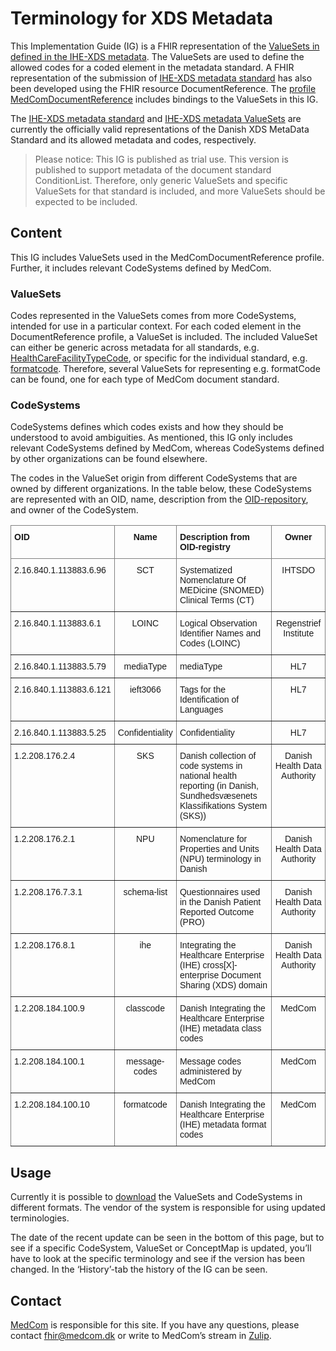# Terminology for XDS Metadata
This Implementation Guide (IG) is a FHIR representation of the [ValueSets in defined in the IHE-XDS metadata](https://svn.medcom.dk/svn/releases/Standarder/IHE/OID/). The ValueSets are used to define the allowed codes for a coded element in the metadata standard. A FHIR representation of the submission of [IHE-XDS metadata standard](https://svn.medcom.dk/svn/releases/Standarder/IHE/DK_profil_metadata/) has also been developed using the FHIR resource DocumentReference. The [profile MedComDocumentReference](https://build.fhir.org/ig/medcomdk/dk-medcom-document/StructureDefinition-medcom-documentreference.html) includes bindings to the ValueSets in this IG.

The [IHE-XDS metadata standard](https://svn.medcom.dk/svn/releases/Standarder/IHE/DK_profil_metadata/) and [IHE-XDS metadata ValueSets](https://svn.medcom.dk/svn/releases/Standarder/IHE/OID/) are currently the officially valid representations of the Danish XDS MetaData Standard and its allowed metadata and codes, respectively.

> Please notice: This IG is published as trial use. This version is published to support metadata of the document standard ConditionList. Therefore, only generic ValueSets and specific ValueSets for that standard is included, and more ValueSets should be expected to be included.

## Content
This IG includes ValueSets used in the MedComDocumentReference profile. Further, it includes relevant CodeSystems defined by MedCom.

### ValueSets
Codes represented in the ValueSets comes from more CodeSystems, intended for use in a particular context. For each coded element in the DocumentReference profile, a ValueSet is included. The included ValueSet can either be generic across metadata for all standards, e.g. [HealthCareFacilityTypeCode](ValueSet-MedCom-ihe-core-HealthcareFacilityTypeCode-VS.html), or specific for the individual standard, e.g. [formatcode](ValueSet-MedCom-ihe-core-formatcode-VS.html). Therefore, several ValueSets for representing e.g. formatCode can be found, one for each type of MedCom document standard. 

### CodeSystems
CodeSystems defines which codes exists and how they should be understood to avoid ambiguities. As mentioned, this IG only includes relevant CodeSystems defined by MedCom, whereas CodeSystems defined by other organizations can be found elsewhere. 

The codes in the ValueSet origin from different CodeSystems that are owned by different organizations. In the table below, these CodeSystems are represented with an OID, name, description from the [OID-repository](http://www.oid-info.com/), and owner of the CodeSystem. 

<style type="text/css">
.tg  {border-collapse:collapse;border-spacing:0;}
.tg td{border-color:black;border-style:solid;border-width:1px;font-family:Arial, sans-serif;font-size:14px;
  overflow:hidden;padding:10px 5px;word-break:normal;}
.tg th{border-color:black;border-style:solid;border-width:1px;font-family:Arial, sans-serif;font-size:14px;
  font-weight:normal;overflow:hidden;padding:10px 5px;word-break:normal;}
.tg .tg-c3ow{border-color:inherit;text-align:center;vertical-align:top}
.tg .tg-fymr{border-color:inherit;font-weight:bold;text-align:left;vertical-align:top}
.tg .tg-7btt{border-color:inherit;font-weight:bold;text-align:center;vertical-align:top}
.tg .tg-0pky{border-color:inherit;text-align:left;vertical-align:top}
</style>
<table class="tg">
<thead>
  <tr>
    <th class="tg-fymr">OID</th>
    <th class="tg-7btt">Name</th>
    <th class="tg-fymr">Description from OID-registry</th>
    <th class="tg-7btt">Owner</th>
  </tr>
</thead>
<tbody>
  <tr>
    <td class="tg-0pky">2.16.840.1.113883.6.96</td>
    <td class="tg-c3ow">SCT</td>
    <td class="tg-0pky">Systematized Nomenclature Of MEDicine (SNOMED) Clinical Terms (CT)</td>
    <td class="tg-c3ow">IHTSDO</td>
  </tr>
  <tr>
    <td class="tg-0pky">2.16.840.1.113883.6.1</td>
    <td class="tg-c3ow">LOINC</td>
    <td class="tg-0pky">Logical Observation Identifier Names and Codes (LOINC)</td>
    <td class="tg-c3ow">Regenstrief Institute</td>
  </tr>
  <tr>
    <td class="tg-0pky">2.16.840.1.113883.5.79</td>
    <td class="tg-c3ow">mediaType</td>
    <td class="tg-0pky">mediaType</td>
    <td class="tg-c3ow">HL7</td>
  </tr>
  <tr>
    <td class="tg-0pky">2.16.840.1.113883.6.121</td>
    <td class="tg-c3ow">ieft3066</td>
    <td class="tg-0pky">Tags for the Identification of Languages</td>
    <td class="tg-c3ow">HL7</td>
  </tr>
  <tr>
    <td class="tg-0pky">2.16.840.1.113883.5.25</td>
    <td class="tg-c3ow">Confidentiality</td>
    <td class="tg-0pky">Confidentiality</td>
    <td class="tg-c3ow">HL7</td>
  </tr>
  <tr>
    <td class="tg-0pky">1.2.208.176.2.4</td>
    <td class="tg-c3ow">SKS</td>
    <td class="tg-0pky">Danish collection of code systems in national health reporting (in Danish, Sundhedsvæsenets Klassifikations System (SKS))</td>
    <td class="tg-c3ow">Danish Health Data Authority</td>
  </tr>
  <tr>
    <td class="tg-0pky">1.2.208.176.2.1</td>
    <td class="tg-c3ow">NPU</td>
    <td class="tg-0pky">Nomenclature for Properties and Units (NPU) terminology in Danish</td>
    <td class="tg-c3ow">Danish Health Data Authority</td>
  </tr>
  <tr>
    <td class="tg-0pky">1.2.208.176.7.3.1</td>
    <td class="tg-c3ow">schema-list</td>
    <td class="tg-0pky">Questionnaires used in the Danish Patient Reported Outcome (PRO)</td>
    <td class="tg-c3ow">Danish Health Data Authority</td>
  </tr>
  <tr>
    <td class="tg-0pky">1.2.208.176.8.1</td>
    <td class="tg-c3ow">ihe</td>
    <td class="tg-0pky">Integrating the Healthcare Enterprise (IHE) cross[X]-enterprise Document Sharing (XDS) domain</td>
    <td class="tg-c3ow">Danish Health Data Authority</td>
  </tr>
  <tr>
    <td class="tg-0pky">1.2.208.184.100.9</td>
    <td class="tg-c3ow">classcode</td>
    <td class="tg-0pky">Danish Integrating the Healthcare Enterprise (IHE) metadata class codes</td>
    <td class="tg-c3ow">MedCom</td>
  </tr>
  <tr>
    <td class="tg-0pky">1.2.208.184.100.1</td>
    <td class="tg-c3ow">message-codes</td>
    <td class="tg-0pky">Message codes administered by MedCom</td>
    <td class="tg-c3ow">MedCom</td>
  </tr>
  <tr>
    <td class="tg-0pky">1.2.208.184.100.10</td>
    <td class="tg-c3ow">formatcode</td>
    <td class="tg-0pky">Danish Integrating the Healthcare Enterprise (IHE) metadata format codes</td>
    <td class="tg-c3ow">MedCom</td>
  </tr>
</tbody>
</table>

## Usage
​Currently it is possible to [download](downloads.html) the ValueSets and CodeSystems in different formats. The vendor of the system is responsible for using updated terminologies.

The date of the recent update can be seen in the bottom of this page, but to see if a specific CodeSystem, ValueSet or ConceptMap is updated, you’ll have to look at the specific terminology and see if the version has been changed. In the ‘History’-tab the history of the IG can be seen.

## Contact
[MedCom](https://medcom.dk/) is responsible for this site. If you have any questions, please contact <fhir@medcom.dk> or write to MedCom’s stream in [Zulip](https://chat.fhir.org/#narrow/stream/315677-denmark.2Fmedcom.2FFHIRimplementationErfaGroup).
